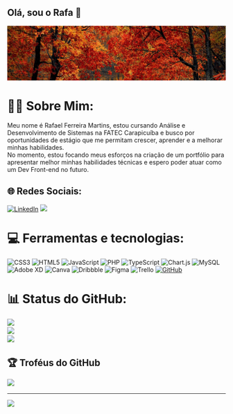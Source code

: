 ## Olá, sou o Rafa 💜

![](./img/header.jpg)

# 🧙‍♂️ Sobre Mim:
Meu nome é Rafael Ferreira Martins, estou cursando Análise e Desenvolvimento de Sistemas na FATEC Carapicuíba e busco por oportunidades de estágio que me permitam crescer, aprender e a melhorar minhas habilidades. <br>No momento, estou focando meus esforços na criação de um portfólio para apresentar melhor minhas habilidades técnicas e espero poder atuar como um Dev Front-end no futuro.<br>


## 🌐 Redes Sociais:
[![LinkedIn](https://img.shields.io/badge/LinkedIn-0077B5?style=for-the-badge&logo=linkedin&logoColor=white)](https://www.linkedin.com/in/rafael-ferreira-706964210/)
<a href="mailto:ratf705@gmail.com"><img src="https://camo.githubusercontent.com/5bb6749263c6bdd3215919bf47f2a341a41c2aa1c7fbb4959d8298d998e15960/68747470733a2f2f696d672e736869656c64732e696f2f62616467652f676d61696c2d4431343833363f267374796c653d666f722d7468652d6261646765266c6f676f3d676d61696c266c6f676f436f6c6f723d7768697465266c696e6b3d6d61696c746f3a6775737461766f6a7334313740676d61696c2e636f6d" data-canonical-src="https://img.shields.io/badge/gmail-D14836?&amp;style=for-the-badge&amp;logo=gmail&amp;logoColor=white&amp;link=mailto:ratf705@gmail.com" style="max-width: 100%;"></a>

# 💻 Ferramentas e tecnologias:
![CSS3](https://img.shields.io/badge/css3-%231572B6.svg?style=for-the-badge&logo=css3&logoColor=white) ![HTML5](https://img.shields.io/badge/html5-%23E34F26.svg?style=for-the-badge&logo=html5&logoColor=white) ![JavaScript](https://img.shields.io/badge/javascript-%23323330.svg?style=for-the-badge&logo=javascript&logoColor=%23F7DF1E) ![PHP](https://img.shields.io/badge/php-%23777BB4.svg?style=for-the-badge&logo=php&logoColor=white) ![TypeScript](https://img.shields.io/badge/typescript-%23007ACC.svg?style=for-the-badge&logo=typescript&logoColor=white) ![Chart.js](https://img.shields.io/badge/chart.js-F5788D.svg?style=for-the-badge&logo=chart.js&logoColor=white) ![MySQL](https://img.shields.io/badge/mysql-%2300f.svg?style=for-the-badge&logo=mysql&logoColor=white) ![Adobe XD](https://img.shields.io/badge/Adobe%20XD-470137?style=for-the-badge&logo=Adobe%20XD&logoColor=#FF61F6) ![Canva](https://img.shields.io/badge/Canva-%2300C4CC.svg?style=for-the-badge&logo=Canva&logoColor=white) ![Dribbble](https://img.shields.io/badge/Dribbble-EA4C89?style=for-the-badge&logo=dribbble&logoColor=white) 	![Figma](https://img.shields.io/badge/figma-%23F24E1E.svg?style=for-the-badge&logo=figma&logoColor=white) ![Trello](https://img.shields.io/badge/Trello-%23026AA7.svg?style=for-the-badge&logo=Trello&logoColor=white)
<a href="https://camo.githubusercontent.com/484e674f91650af15c7b80cd40d2870109044c4e8e1418b81920e49fd24111b1/68747470733a2f2f696d672e736869656c64732e696f2f62616467652f6769746875622d2532333132313031312e7376673f267374796c653d666f722d7468652d6261646765266c6f676f3d676974687562266c6f676f436f6c6f723d7768697465"><img alt="GitHub" src="https://camo.githubusercontent.com/484e674f91650af15c7b80cd40d2870109044c4e8e1418b81920e49fd24111b1/68747470733a2f2f696d672e736869656c64732e696f2f62616467652f6769746875622d2532333132313031312e7376673f267374796c653d666f722d7468652d6261646765266c6f676f3d676974687562266c6f676f436f6c6f723d7768697465" data-canonical-src="https://img.shields.io/badge/github-%23121011.svg?&amp;style=for-the-badge&amp;logo=github&amp;logoColor=white" style="max-width: 100%;"></a>

# 📊 Status do GitHub:
![](https://github-readme-stats.vercel.app/api?username=R4f0so&theme=midnight-purple&hide_border=true&include_all_commits=false&count_private=false)<br/>
![](https://github-readme-streak-stats.herokuapp.com/?user=R4f0so&theme=midnight-purple&hide_border=true)<br/>
![](https://github-readme-stats.vercel.app/api/top-langs/?username=R4f0so&theme=midnight-purple&hide_border=true&include_all_commits=false&count_private=false&layout=compact)

## 🏆 Troféus do GitHub
![](https://github-profile-trophy.vercel.app/?username=R4f0so&theme=discord&no-frame=true&no-bg=true&margin-w=4)

---
[![](https://visitcount.itsvg.in/api?id=R4f0so&icon=7&color=6)](https://visitcount.itsvg.in)

<!-- Proudly created with GPRM ( https://gprm.itsvg.in ) -->
